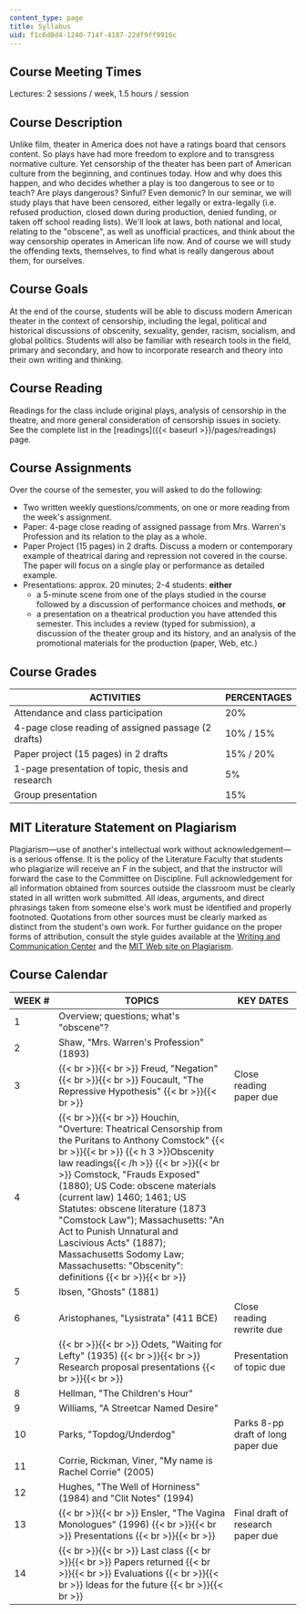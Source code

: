 ```yaml
---
content_type: page
title: Syllabus
uid: f1c6d0d4-1240-714f-4187-22df9ff9916c
---
```


Course Meeting Times
--------------------

Lectures: 2 sessions / week, 1.5 hours / session

Course Description
------------------

Unlike film, theater in America does not have a ratings board that censors content. So plays have had more freedom to explore and to transgress normative culture. Yet censorship of the theater has been part of American culture from the beginning, and continues today. How and why does this happen, and who decides whether a play is too dangerous to see or to teach? Are plays dangerous? Sinful? Even demonic? In our seminar, we will study plays that have been censored, either legally or extra-legally (i.e. refused production, closed down during production, denied funding, or taken off school reading lists). We'll look at laws, both national and local, relating to the "obscene", as well as unofficial practices, and think about the way censorship operates in American life now. And of course we will study the offending texts, themselves, to find what is really dangerous about them, for ourselves.

Course Goals
------------

At the end of the course, students will be able to discuss modern American theater in the context of censorship, including the legal, political and historical discussions of obscenity, sexuality, gender, racism, socialism, and global politics. Students will also be familiar with research tools in the field, primary and secondary, and how to incorporate research and theory into their own writing and thinking.

Course Reading
--------------

Readings for the class include original plays, analysis of censorship in the theatre, and more general consideration of censorship issues in society. See the complete list in the [readings]({{< baseurl >}}/pages/readings) page.

Course Assignments
------------------

Over the course of the semester, you will asked to do the following:

*   Two written weekly questions/comments, on one or more reading from the week's assignment.
*   Paper: 4-page close reading of assigned passage from Mrs. Warren's Profession and its relation to the play as a whole.
*   Paper Project (15 pages) in 2 drafts. Discuss a modern or contemporary example of theatrical daring and repression not covered in the course. The paper will focus on a single play or performance as detailed example.
*   Presentations: approx. 20 minutes; 2-4 students: **either**
    *   a 5-minute scene from one of the plays studied in the course followed by a discussion of performance choices and methods, **or**
    *   a presentation on a theatrical production you have attended this semester. This includes a review (typed for submission), a discussion of the theater group and its history, and an analysis of the promotional materials for the production (paper, Web, etc.)

Course Grades
-------------

| ACTIVITIES | PERCENTAGES |
| --- | --- |
| Attendance and class participation | 20% |
| 4-page close reading of assigned passage (2 drafts) | 10% / 15% |
| Paper project (15 pages) in 2 drafts | 15% / 20% |
| 1-page presentation of topic, thesis and research | 5% |
| Group presentation | 15% 

MIT Literature Statement on Plagiarism
--------------------------------------

Plagiarism—use of another's intellectual work without acknowledgement—is a serious offense. It is the policy of the Literature Faculty that students who plagiarize will receive an F in the subject, and that the instructor will forward the case to the Committee on Discipline. Full acknowledgement for all information obtained from sources outside the classroom must be clearly stated in all written work submitted. All ideas, arguments, and direct phrasings taken from someone else's work must be identified and properly footnoted. Quotations from other sources must be clearly marked as distinct from the student's own work. For further guidance on the proper forms of attribution, consult the style guides available at the [Writing and Communication Center](http://cmsw.mit.edu/writing-and-communication-center/) and the [MIT Web site on Plagiarism](http://cmsw.mit.edu/writing-and-communication-center/avoiding-plagiarism/).

Course Calendar
---------------

| WEEK # | TOPICS | KEY DATES |
| --- | --- | --- |
| 1 | Overview; questions; what's "obscene"? | &nbsp; |
| 2 | Shaw, "Mrs. Warren's Profession" (1893) | &nbsp; |
| 3 |  {{< br >}}{{< br >}} Freud, "Negation" {{< br >}}{{< br >}} Foucault, "The Repressive Hypothesis" {{< br >}}{{< br >}}  | Close reading paper due |
| 4 |  {{< br >}}{{< br >}} Houchin, "Overture: Theatrical Censorship from the Puritans to Anthony Comstock" {{< br >}}{{< br >}} {{< h 3 >}}Obscenity law readings{{< /h >}} {{< br >}}{{< br >}} Comstock, "Frauds Exposed" (1880); US Code: obscene materials (current law) 1460; 1461; US Statutes: obscene literature (1873 "Comstock Law"); Massachusetts: "An Act to Punish Unnatural and Lascivious Acts" (1887); Massachusetts Sodomy Law; Massachusetts: "Obscenity": definitions {{< br >}}{{< br >}}  | &nbsp; |
| 5 | Ibsen, "Ghosts" (1881) | &nbsp; |
| 6 | Aristophanes, "Lysistrata" (411 BCE) | Close reading rewrite due |
| 7 |  {{< br >}}{{< br >}} Odets, "Waiting for Lefty" (1935) {{< br >}}{{< br >}} Research proposal presentations {{< br >}}{{< br >}}  | Presentation of topic due |
| 8 | Hellman, "The Children's Hour" | &nbsp; |
| 9 | Williams, "A Streetcar Named Desire" | &nbsp; |
| 10 | Parks, "Topdog/Underdog" | Parks 8-pp draft of long paper due |
| 11 | Corrie, Rickman, Viner, "My name is Rachel Corrie" (2005) | &nbsp; |
| 12 | Hughes, "The Well of Horniness" (1984) and "Clit Notes" (1994) | &nbsp; |
| 13 |  {{< br >}}{{< br >}} Ensler, "The Vagina Monologues" (1996) {{< br >}}{{< br >}} Presentations {{< br >}}{{< br >}}  | Final draft of research paper due |
| 14 |  {{< br >}}{{< br >}} Last class {{< br >}}{{< br >}} Papers returned {{< br >}}{{< br >}} Evaluations {{< br >}}{{< br >}} Ideas for the future {{< br >}}{{< br >}}  |